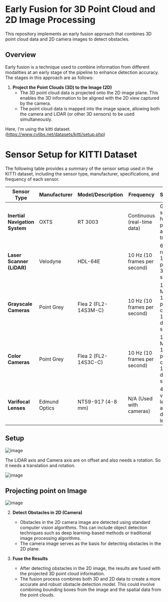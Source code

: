 # Early Fusion for 3D Point Cloud and 2D Image Processing

This repository implements an early fusion approach that combines 3D point cloud data and 2D camera images to detect obstacles.

## Overview

Early fusion is a technique used to combine information from different modalities at an early stage of the pipeline to enhance detection accuracy. The stages in this approach are as follows:

1. **Project the Point Clouds (3D) to the Image (2D)**
   - The 3D point cloud data is projected onto the 2D image plane. This enables the 3D information to be aligned with the 2D view captured by the camera.
   - The point cloud data is mapped into the image space, allowing both the camera and LiDAR (or other 3D sensors) to be used simultaneously.

Here, I'm using the kitti dataset. (https://www.cvlibs.net/datasets/kitti/setup.php)



# Sensor Setup for KITTI Dataset

The following table provides a summary of the sensor setup used in the KITTI dataset, including the sensor type, manufacturer, specifications, and frequency of each sensor.

| Sensor Type                    | Manufacturer          | Model/Description                          | Frequency                     | Specifications                                                                 |
|---------------------------------|-----------------------|--------------------------------------------|-------------------------------|-------------------------------------------------------------------------------|
| **Inertial Navigation System**  | OXTS                  | RT 3003                                    | Continuous (real-time data)   | GPS/IMU system with high-precision positioning and motion tracking.           |
| **Laser Scanner (LiDAR)**       | Velodyne             | HDL-64E                                    | 10 Hz (10 frames per second)  | 64 vertical resolution, 100k points per cycle, 360-degree scan range.         |
| **Grayscale Cameras**           | Point Grey           | Flea 2 (FL2-14S3M-C)                       | 10 Hz (10 frames per second)  | 1.4 Megapixels, 1382 x 512 pixels, cropped to 1382 x 512, dynamic shutter.    |
| **Color Cameras**               | Point Grey           | Flea 2 (FL2-14S3C-C)                       | 10 Hz (10 frames per second)  | 1.4 Megapixels, 1382 x 512 pixels, cropped to 1382 x 512, dynamic shutter.    |
| **Varifocal Lenses**            | Edmund Optics        | NT59-917 (4-8 mm)                          | N/A (Used with cameras)       | 4-8 mm varifocal lenses, adjustable for different focal lengths.              |

## Setup

![image](https://github.com/user-attachments/assets/965983c3-5d02-44e2-a475-bca6158413cc)

The LiDAR axis and Camera axis are on offset and also needs a rotation. So it needs a translation and rotation.


![image](https://github.com/user-attachments/assets/2129e497-b55d-4127-adbf-70e3c7f66983)

## Projecting point on Image

![image](https://github.com/user-attachments/assets/d0f17c8a-d323-45ae-aab9-087749604898)




2. **Detect Obstacles in 2D (Camera)**
   - Obstacles in the 2D camera image are detected using standard computer vision algorithms. This can include object detection techniques such as deep learning-based methods or traditional image processing algorithms.
   - The camera image serves as the basis for detecting obstacles in the 2D plane.

3. **Fuse the Results**
   - After detecting obstacles in the 2D image, the results are fused with the projected 3D point cloud information.
   - The fusion process combines both 3D and 2D data to create a more accurate and robust obstacle detection model. This could involve combining bounding boxes from the image and the spatial data from the point clouds.

